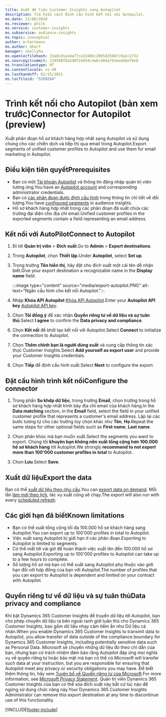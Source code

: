 ```yaml
---
title: Xuất dữ liệu Customer Insights sang Autopilot
description: Tìm hiểu cách định cấu hình kết nối với Autopilot.
ms.date: 12/08/2020
ms.reviewer: philk
ms.service: customer-insights
ms.subservice: audience-insights
ms.topic: conceptual
author: m-hartmann
ms.author: mhart
manager: shellyha
ms.openlocfilehash: 33a8cd1ae4a77ce2248bc2805d25687c9a2c2732
ms.sourcegitcommit: 139548f8a2d0f24d54c4a6c404a743eeeb8ef8e0
ms.translationtype: HT
ms.contentlocale: vi-VN
ms.lasthandoff: 02/15/2021
ms.locfileid: "5269264"
---
```

# <a name="connector-for-autopilot-preview"></a><span data-ttu-id="bc68b-103">Trình kết nối cho Autopilot (bản xem trước)</span><span class="sxs-lookup"><span data-stu-id="bc68b-103">Connector for Autopilot (preview)</span></span>

<span data-ttu-id="bc68b-104">Xuất phân đoạn hồ sơ khách hàng hợp nhất sang Autopilot và sử dụng chúng cho các chiến dịch và tiếp thị qua email trong Autopilot.</span><span class="sxs-lookup"><span data-stu-id="bc68b-104">Export segments of unified customer profiles to Autopilot and use them for email marketing in Autopilot.</span></span> 

## <a name="prerequisites"></a><span data-ttu-id="bc68b-105">Điều kiện tiên quyết</span><span class="sxs-lookup"><span data-stu-id="bc68b-105">Prerequisites</span></span>

-   <span data-ttu-id="bc68b-106">Bạn có một [Tài khoản Autopilot](https://www.autopilothq.com/) và thông tin đăng nhập quản trị viên tương ứng.</span><span class="sxs-lookup"><span data-stu-id="bc68b-106">You have an [Autopilot account](https://www.autopilothq.com/) and corresponding administrator credentials.</span></span>
-   <span data-ttu-id="bc68b-107">Bạn có [các phân đoạn được định cấu hình](segments.md) trong thông tin chi tiết về đối tượng.</span><span class="sxs-lookup"><span data-stu-id="bc68b-107">You have [configured segments](segments.md) in audience insights.</span></span>
-   <span data-ttu-id="bc68b-108">Hồ sơ khách hàng hợp nhất trong các phân đoạn đã xuất chứa các trường đại diện cho địa chỉ email.</span><span class="sxs-lookup"><span data-stu-id="bc68b-108">Unified customer profiles in the exported segments contain a field representing an email address.</span></span>

## <a name="connect-to-autopilot"></a><span data-ttu-id="bc68b-109">Kết nối với AutoPilot</span><span class="sxs-lookup"><span data-stu-id="bc68b-109">Connect to Autopilot</span></span>

1. <span data-ttu-id="bc68b-110">Đi tới **Quản trị viên** > **Đích xuất**.</span><span class="sxs-lookup"><span data-stu-id="bc68b-110">Go to **Admin** > **Export destinations**.</span></span>

1. <span data-ttu-id="bc68b-111">Trong **Autopilot**, chọn **Thiết lập**.</span><span class="sxs-lookup"><span data-stu-id="bc68b-111">Under **Autopilot**, select **Set up**.</span></span>

1. <span data-ttu-id="bc68b-112">Trong trường **Tên hiển thị**, hãy đặt cho đích xuất một cái tên dễ nhận biết.</span><span class="sxs-lookup"><span data-stu-id="bc68b-112">Give your export destination a recognizable name in the **Display name** field.</span></span>

   :::image type="content" source="media/export-autopilot.PNG" alt-text="Ngăn cấu hình cho kết nối Autopilot.":::

1. <span data-ttu-id="bc68b-114">Nhập **Khóa API Autopilot** [Khóa API Autopilot](https://autopilot.docs.apiary.io/#).</span><span class="sxs-lookup"><span data-stu-id="bc68b-114">Enter your **Autopilot API key** [Autopilot API key](https://autopilot.docs.apiary.io/#).</span></span>

1. <span data-ttu-id="bc68b-115">Chọn **Tôi đồng ý** để xác nhận **Quyền riêng tư về dữ liệu và sự tuân thủ**.</span><span class="sxs-lookup"><span data-stu-id="bc68b-115">Select **I agree** to confirm the **Data privacy and compliance**.</span></span>

1. <span data-ttu-id="bc68b-116">Chọn **Kết nối** để khởi tạo kết nối với Autopilot.</span><span class="sxs-lookup"><span data-stu-id="bc68b-116">Select **Connect** to initialize the connection to Autopilot.</span></span>

1. <span data-ttu-id="bc68b-117">Chọn **Thêm chính bạn là người dùng xuất** và cung cấp thông tin xác thực Customer Insights.</span><span class="sxs-lookup"><span data-stu-id="bc68b-117">Select **Add yourself as export user** and provide your Customer Insights credentials.</span></span>

1. <span data-ttu-id="bc68b-118">Chọn **Tiếp** để định cấu hình xuất.</span><span class="sxs-lookup"><span data-stu-id="bc68b-118">Select **Next** to configure the export.</span></span>

## <a name="configure-the-connector"></a><span data-ttu-id="bc68b-119">Đặt cấu hình trình kết nối</span><span class="sxs-lookup"><span data-stu-id="bc68b-119">Configure the connector</span></span>

1. <span data-ttu-id="bc68b-120">Trong phần **So khớp dữ liệu**, trong trường **Email**, chọn trường trong hồ sơ khách hàng hợp nhất trình bày địa chỉ email của khách hàng.</span><span class="sxs-lookup"><span data-stu-id="bc68b-120">In the **Data matching** section, in the **Email** field, select the field in your unified customer profile that represents a customer's email address.</span></span> <span data-ttu-id="bc68b-121">Lặp lại các bước tương tự cho các trường tùy chọn khác như **Tên**, **Họ**.</span><span class="sxs-lookup"><span data-stu-id="bc68b-121">Repeat the same steps for other optional fields such as **First name**, **Last name**.</span></span>

1. <span data-ttu-id="bc68b-122">Chọn phân khúc mà bạn muốn xuất.</span><span class="sxs-lookup"><span data-stu-id="bc68b-122">Select the segments you want to export.</span></span> <span data-ttu-id="bc68b-123">Chúng tôi **khuyên bạn không nên xuất tổng cộng hơn 100.000 hồ sơ khách hàng** tới Autopilot.</span><span class="sxs-lookup"><span data-stu-id="bc68b-123">We strongly **recommend to not export more than 100'000 customer profiles in total** to Autopilot.</span></span> 

1. <span data-ttu-id="bc68b-124">Chọn **Lưu**.</span><span class="sxs-lookup"><span data-stu-id="bc68b-124">Select **Save**.</span></span>

## <a name="export-the-data"></a><span data-ttu-id="bc68b-125">Xuất dữ liệu</span><span class="sxs-lookup"><span data-stu-id="bc68b-125">Export the data</span></span>

<span data-ttu-id="bc68b-126">Bạn có thể [xuất dữ liệu theo nhu cầu](export-destinations.md).</span><span class="sxs-lookup"><span data-stu-id="bc68b-126">You can [export data on demand](export-destinations.md).</span></span> <span data-ttu-id="bc68b-127">Mỗi lần [làm mới theo lịch](system.md#schedule-tab), tác vụ xuất cũng sẽ chạy.</span><span class="sxs-lookup"><span data-stu-id="bc68b-127">The export will also run with every [scheduled refresh](system.md#schedule-tab).</span></span>

## <a name="known-limitations"></a><span data-ttu-id="bc68b-128">Các giới hạn đã biết</span><span class="sxs-lookup"><span data-stu-id="bc68b-128">Known limitations</span></span>

- <span data-ttu-id="bc68b-129">Bạn có thể xuất tổng cộng tối đa 100.000 hồ sơ khách hàng sang Autopilot.</span><span class="sxs-lookup"><span data-stu-id="bc68b-129">You can export up to 100'000 profiles in total to Autopilot.</span></span>
- <span data-ttu-id="bc68b-130">Việc xuất sang Autopilot bị giới hạn ở các phân đoạn.</span><span class="sxs-lookup"><span data-stu-id="bc68b-130">Exporting to Autopilot is limited to segments.</span></span>
- <span data-ttu-id="bc68b-131">Có thể mất tới vài giờ để hoàn thành việc xuất lên đến 100.000 hồ sơ sang Autopilot.</span><span class="sxs-lookup"><span data-stu-id="bc68b-131">Exporting up to 100'000 profiles to Autopilot can take up to a few hours to complete.</span></span> 
- <span data-ttu-id="bc68b-132">Số lượng hồ sơ mà bạn có thể xuất sang Autopilot phụ thuộc vào giới hạn đối với hợp đồng của bạn với Autopilot.</span><span class="sxs-lookup"><span data-stu-id="bc68b-132">The number of profiles that you can export to Autopilot is dependent and limited on your contract with Autopilot.</span></span>

## <a name="data-privacy-and-compliance"></a><span data-ttu-id="bc68b-133">Quyền riêng tư về dữ liệu và sự tuân thủ</span><span class="sxs-lookup"><span data-stu-id="bc68b-133">Data privacy and compliance</span></span>

<span data-ttu-id="bc68b-134">Khi bật Dynamics 365 Customer Insights để truyền dữ liệu tới Autopilot, bạn cho phép chuyển dữ liệu ra bên ngoài ranh giới tuân thủ cho Dynamics 365 Customer Insights, bao gồm dữ liệu nhạy cảm tiềm ẩn như Dữ liệu cá nhân.</span><span class="sxs-lookup"><span data-stu-id="bc68b-134">When you enable Dynamics 365 Customer Insights to transmit data to Autopilot, you allow transfer of data outside of the compliance boundary for Dynamics 365 Customer Insights, including potentially sensitive data such as Personal Data.</span></span> <span data-ttu-id="bc68b-135">Microsoft sẽ chuyển những dữ liệu đó theo chỉ dẫn của bạn, nhưng bạn có trách nhiệm đảm bảo rằng Autopilot đáp ứng mọi nghĩa vụ về quyền riêng tư hoặc bảo mật mà bạn có thể có.</span><span class="sxs-lookup"><span data-stu-id="bc68b-135">Microsoft will transfer such data at your instruction, but you are responsible for ensuring that Autopilot meet any privacy or security obligations you may have.</span></span> <span data-ttu-id="bc68b-136">Để biết thêm thông tin, hãy xem [Tuyên bố về Quyền riêng tư của Microsoft](https://go.microsoft.com/fwlink/?linkid=396732).</span><span class="sxs-lookup"><span data-stu-id="bc68b-136">For more information, see [Microsoft Privacy Statement](https://go.microsoft.com/fwlink/?linkid=396732).</span></span>
<span data-ttu-id="bc68b-137">Quản trị viên Dynamics 365 Customer Insights của bạn có thể xóa đích xuất này bất cứ lúc nào để ngừng sử dụng chức năng này.</span><span class="sxs-lookup"><span data-stu-id="bc68b-137">Your Dynamics 365 Customer Insights Administrator can remove this export destination at any time to discontinue use of this functionality.</span></span>


[!INCLUDE[footer-include](../includes/footer-banner.md)]
